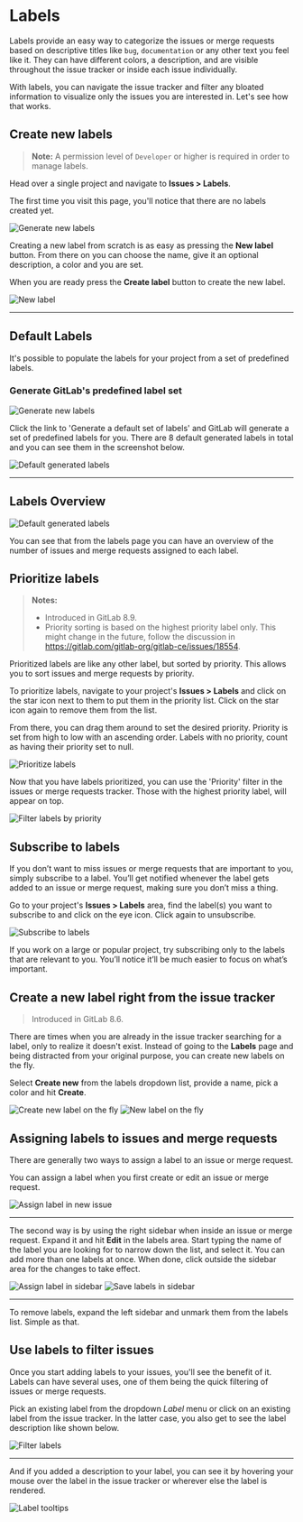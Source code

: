 # Labels

Labels provide an easy way to categorize the issues or merge requests based on
descriptive titles like `bug`, `documentation` or any other text you feel like
it. They can have different colors, a description, and are visible throughout
the issue tracker or inside each issue individually.

With labels, you can navigate the issue tracker and filter any bloated
information to visualize only the issues you are interested in. Let's see how
that works.

## Create new labels

>**Note:**
A permission level of `Developer` or higher is required in order to manage
labels.

Head over a single project and navigate to **Issues > Labels**.

The first time you visit this page, you'll notice that there are no labels
created yet.

![Generate new labels](img/labels_generate.png)

Creating a new label from scratch is as easy as pressing the **New label**
button. From there on you can choose the name, give it an optional description,
a color and you are set.

When you are ready press the **Create label** button to create the new label.

![New label](img/labels_new_label.png)

---

## Default Labels

It's possible to populate the labels for your project from a set of predefined labels.

### Generate GitLab's predefined label set

![Generate new labels](img/labels_generate.png)

Click the link to 'Generate a default set of labels' and GitLab will
generate a set of predefined labels for you. There are 8 default generated labels
in total and you can see them in the screenshot below.

![Default generated labels](img/labels_default.png)

---

## Labels Overview

![Default generated labels](img/labels_default.png)

You can see that from the labels page you can have an overview of the number of
issues and merge requests assigned to each label.

## Prioritize labels

>**Notes:**
>
> - Introduced in GitLab 8.9.
> - Priority sorting is based on the highest priority label only. This might
>   change in the future, follow the discussion in
>   https://gitlab.com/gitlab-org/gitlab-ce/issues/18554.

Prioritized labels are like any other label, but sorted by priority. This allows
you to sort issues and merge requests by priority.

To prioritize labels, navigate to your project's **Issues > Labels** and click
on the star icon next to them to put them in the priority list. Click on the
star icon again to remove them from the list.

From there, you can drag them around to set the desired priority. Priority is
set from high to low with an ascending order. Labels with no priority, count as
having their priority set to null.

![Prioritize labels](img/labels_prioritize.png)

Now that you have labels prioritized, you can use the 'Priority' filter in the
issues or merge requests tracker. Those with the highest priority label, will
appear on top.

![Filter labels by priority](img/labels_filter_by_priority.png)

## Subscribe to labels

If you don’t want to miss issues or merge requests that are important to you,
simply subscribe to a label. You’ll get notified whenever the label gets added
to an issue or merge request, making sure you don’t miss a thing.

Go to your project's **Issues > Labels** area, find the label(s) you want to
subscribe to and click on the eye icon. Click again to unsubscribe.

![Subscribe to labels](img/labels_subscribe.png)

If you work on a large or popular project, try subscribing only to the labels
that are relevant to you. You’ll notice it’ll be much easier to focus on what’s
important.

## Create a new label right from the issue tracker

> Introduced in GitLab 8.6.

There are times when you are already in the issue tracker searching for a
label, only to realize it doesn't exist. Instead of going to the **Labels**
page and being distracted from your original purpose, you can create new
labels on the fly.

Select **Create new** from the labels dropdown list, provide a name, pick a
color and hit **Create**.

![Create new label on the fly](img/labels_new_label_on_the_fly_create.png)
![New label on the fly](img/labels_new_label_on_the_fly.png)

## Assigning labels to issues and merge requests

There are generally two ways to assign a label to an issue or merge request.

You can assign a label when you first create or edit an issue or merge request.

![Assign label in new issue](img/labels_assign_label_in_new_issue.png)

---

The second way is by using the right sidebar when inside an issue or merge
request. Expand it and hit **Edit** in the labels area. Start typing the name
of the label you are looking for to narrow down the list, and select it. You
can add more than one labels at once. When done, click outside the sidebar area
for the changes to take effect.

![Assign label in sidebar](img/labels_assign_label_sidebar.png)
![Save labels in sidebar](img/labels_assign_label_sidebar_saved.png)

---

To remove labels, expand the left sidebar and unmark them from the labels list.
Simple as that.

##  Use labels to filter issues

Once you start adding labels to your issues, you'll see the benefit of it.
Labels can have several uses, one of them being the quick filtering of issues
or merge requests.

Pick an existing label from the dropdown _Label_ menu or click on an existing
label from the issue tracker. In the latter case, you also get to see the
label description like shown below.

![Filter labels](img/labels_filter.png)

---

And if you added a description to your label, you can see it by hovering your
mouse over the label in the issue tracker or wherever else the label is
rendered.

![Label tooltips](img/labels_description_tooltip.png)

